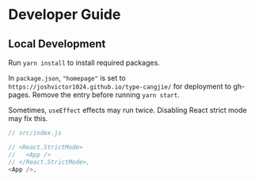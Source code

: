 # Developer Guide

## Local Development

Run `yarn install` to install required packages.

In `package.json`, `"homepage"` is set to `https://joshvictor1024.github.io/type-cangjie/` for deployment to gh-pages. Remove the entry before running `yarn start`.

Sometimes, `useEffect` effects may run twice. Disabling React strict mode may fix this.

```js
// src/index.js

// <React.StrictMode>
//   <App />
// </React.StrictMode>,
<App />,
```
